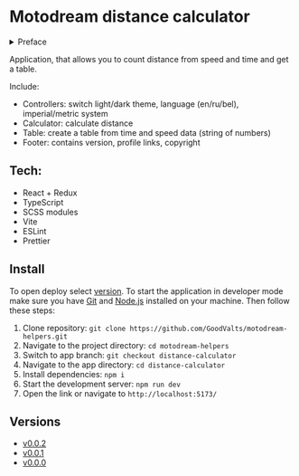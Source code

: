 # Motodream distance calculator

<details>
  <summary>Preface</summary>

```
-When you ride 60 kmh, you travel 17m in 1 second, but at 80 kmh it's *counting...* it's 22m. Just imagine how much you'll travel at 120 looking at a deer, for example, for 2 seconds?
-How much?
-*counting...* Can you create a table?
-Yep, how much columns and rows? ... Well, I can give this opportunity to you ;)
```

</details>

Application, that allows you to count distance from speed and time and get a table.

Include:

- Controllers: switch light/dark theme, language (en/ru/bel), imperial/metric system
- Calculator: calculate distance
- Table: create a table from time and speed data (string of numbers)
- Footer: contains version, profile links, copyright

## Tech:

- React + Redux
- TypeScript
- SCSS modules
- Vite
- ESLint
- Prettier

## Install

To open deploy select [version](#versions).
To start the application in developer mode make sure you have [Git](https://git-scm.com) and [Node.js](https://nodejs.org) installed on your machine. Then follow these steps:

1. Clone repository: `git clone https://github.com/GoodValts/motodream-helpers.git`
1. Navigate to the project directory: `cd motodream-helpers`
1. Switch to app branch: `git checkout distance-calculator`
1. Navigate to the app directory: `cd distance-calculator`
1. Install dependencies: `npm i`
1. Start the development server: `npm run dev`
1. Open the link or navigate to `http://localhost:5173/`

## Versions

- [v0.0.2](https://motodream-app-dc.netlify.app/)
- [v0.0.1](https://motodream-app-dc-v0-0-1.netlify.app/)
- [v0.0.0](https://motodream-app-dc-v0-0-0.netlify.app)
